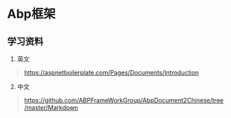 # Abp框架

## 学习资料

1. 英文
> https://aspnetboilerplate.com/Pages/Documents/Introduction
2. 中文
> https://github.com/ABPFrameWorkGroup/AbpDocument2Chinese/tree/master/Markdown